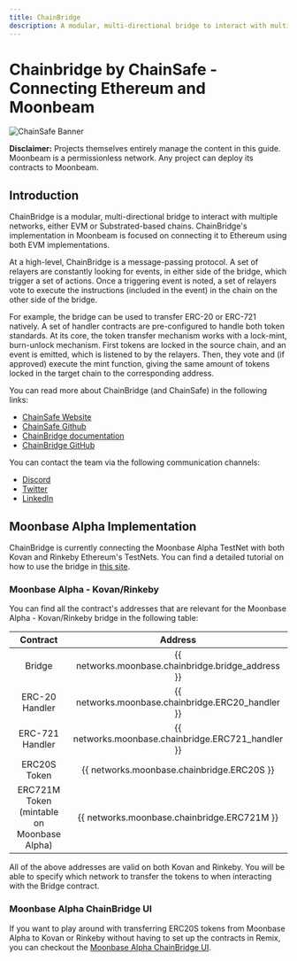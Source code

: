 ```yaml
---
title: ChainBridge
description: A modular, multi-directional bridge to interact with multiple networks that connect Ethereum and Moonbeam
---
```


# Chainbridge by ChainSafe - Connecting Ethereum and Moonbeam

![ChainSafe Banner](../../images/chainbridge/dapps-chainbridge-banner.png)

**Disclaimer:** Projects themselves entirely manage the content in this guide. Moonbeam is a permissionless network. Any project can deploy its contracts to Moonbeam.

## Introduction

ChainBridge is a modular, multi-directional bridge to interact with multiple networks, either EVM or Substrated-based chains. ChainBridge's implementation in Moonbeam is focused on connecting it to Ethereum using both EVM implementations.

At a high-level, ChainBridge is a message-passing protocol. A set of relayers are constantly looking for events, in either side of the bridge, which trigger a set of actions. Once a triggering event is noted, a set of relayers vote to execute the instructions (included in the event) in the chain on the other side of the bridge.

For example, the bridge can be used to transfer ERC-20 or ERC-721 natively. A set of handler contracts are pre-configured to handle both token standards. At its core, the token transfer mechanism works with a lock-mint, burn-unlock mechanism. First tokens are locked in the source chain, and an event is emitted, which is listened to by the relayers. Then, they vote and (if approved) execute the mint function, giving the same amount of tokens locked in the target chain to the corresponding address.

You can read more about ChainBridge (and ChainSafe) in the following links:

 - [ChainSafe Website](https://chainsafe.io/)
 - [ChainSafe Github](https://github.com/chainsafe)
 - [ChainBridge documentation](https://chainbridge.chainsafe.io/)
 - [ChainBridge GitHub](https://github.com/ChainSafe/ChainBridge)

You can contact the team via the following communication channels:

 - [Discord](https://discord.gg/xSAwrnCWcg)
 - [Twitter](https://twitter.com/ChainSafeth)
 - [LinkedIn](https://www.linkedin.com/company/chainsafe-systems)

## Moonbase Alpha Implementation

ChainBridge is currently connecting the Moonbase Alpha TestNet with both Kovan and Rinkeby Ethereum's TestNets. You can find a detailed tutorial on how to use the bridge in [this site](/builders/integrations/bridges/eth/chainbridge/).

### Moonbase Alpha - Kovan/Rinkeby

You can find all the contract's addresses that are relevant for the Moonbase Alpha - Kovan/Rinkeby bridge in the following table:

|                  Contract                  |                      Address                       |
|:------------------------------------------:|:--------------------------------------------------:|
|                   Bridge                   | {{ networks.moonbase.chainbridge.bridge_address }} |
|               ERC-20 Handler               | {{ networks.moonbase.chainbridge.ERC20_handler }}  |
|              ERC-721 Handler               | {{ networks.moonbase.chainbridge.ERC721_handler }} |
|                ERC20S Token                |     {{ networks.moonbase.chainbridge.ERC20S }}     |
| ERC721M Token (mintable on Moonbase Alpha) |    {{ networks.moonbase.chainbridge.ERC721M }}     |


All of the above addresses are valid on both Kovan and Rinkeby. You will be able to specify which network to transfer the tokens to when interacting with the Bridge contract.

### Moonbase Alpha ChainBridge UI

If you want to play around with transferring ERC20S tokens from Moonbase Alpha to Kovan or Rinkeby without having to set up the contracts in Remix, you can checkout the [Moonbase Alpha ChainBridge UI](https://moonbase-chainbridge.netlify.app/).